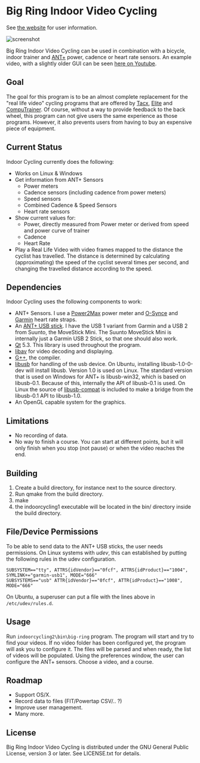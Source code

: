 Big Ring Indoor Video Cycling
=============================

See [the website](https://ibooij.github.io/big-ring/) for user information.

![screenshot](https://cloud.githubusercontent.com/assets/420742/6061426/0d0dc792-ad48-11e4-93b7-739a7560a0cf.jpg)

Big Ring Indoor Video Cycling can be used in combination with a bicycle, indoor trainer and [ANT+](http://www.thisisant.com) power, cadence or heart rate sensors.
An example video, with a slightly older GUI can be seen [here on Youtube](https://www.youtube.com/watch?v=bYnc8lVDvuY).

Goal
----

The goal for this program is to be an almost complete replacement for the
"real life video" cycling programs that are offered by
[Tacx](http://www.tacx.com), [Elite](http://www.elite-it.com/) and
[CompuTrainer](http://www.racermateinc.com/computrainer.asp).
Of course, without a way to provide feedback to the back wheel,
this program can not give users the same experience as those programs.
However, it also prevents users from having to buy an expensive piece
of equipment.

Current Status
--------------

Indoor Cycling currently does the following:

* Works on Linux & Windows 
* Get information from ANT+ Sensors
    - Power meters
    - Cadence sensors (including cadence from power meters)
    - Speed sensors
    - Combined Cadence & Speed Sensors
    - Heart rate sensors
* Show current values for:
    - Power, directly measured from Power meter or derived from speed and power curve of trainer
    - Cadence
    - Heart Rate
* Play a Real Life Video with video frames mapped to the distance
  the cyclist has travelled. The distance is determined by calculating
  (approximating) the speed of the cyclist several times per second, 
  and changing the travelled distance according to the speed.

Dependencies
------------

Indoor Cycling uses the following components to work:

* ANT+ Sensors. I use a [Power2Max](http://www.power2max.com/) power meter
and [O-Synce](http://www.o-synce.com/en/) and [Garmin](http://www.garmin.com/garmin/cms/site/us) heart rate straps.
* An [ANT+ USB stick](https://buy.garmin.com/shop/shop.do?pID=10997).
I have the USB 1 variant from Garmin and a USB 2 from Suunto, the MoveStick Mini. The Suunto MoveStick Mini is internally just a Garmin USB 2 Stick, so that one should also work. 
* [Qt](http://qt.digia.com) 5.3. This library is used throughout the program.
* [libav](https://libav.org/) for video decoding and displaying.
* [G++](http://gcc.gnu.org), the compiler.
* [libusb](http://www.libusb.org/) for handling of the usb device. On Ubuntu, installing libusb-1.0-0-dev will install libusb. Version 1.0 is used on Linux. The standard version that is used on Windows
for ANT+ is libusb-win32, which is based on libusb-0.1. Because of this, internally the API of libusb-0.1 is used. On Linux the source of [libusb-compat](http://www.libusb.org/wiki/libusb-compat-0.1) is included to make a bridge from the libusb-0.1 API to libusb-1.0.
* An OpenGL capable system for the graphics.

Limitations
-----------

* No recording of data.
* No way to finish a course. You can start at different points, but it will only finish when you stop (not pause) or when the video reaches the end.

Building
--------

1. Create a build directory, for instance next to the source directory.
2. Run qmake <source directory> from the build directory.
3. make
4. the indoorcycling1 executable will be located in the bin/ directory inside the build directory.

File/Device Permissions
-----------------------

To be able to send data to the ANT+ USB sticks, the user needs permissions. On Linux systems with *udev*, this can established by putting the following rules in the udev configuration. 

	SUBSYSTEM=="tty", ATTRS{idVendor}=="0fcf", ATTRS{idProduct}=="1004", SYMLINK+="garmin-usb1", MODE="666"
	SUBSYSTEMS=="usb" ATTR{idVendor}=="0fcf", ATTR{idProduct}=="1008", MODE="666"

On Ubuntu, a superuser can put a file with the lines above in `/etc/udev/rules.d`.

Usage
-----

Run `indoorcycling2\bin\big-ring` program. The program will start and try to find your videos. If no video folder has been configured yet, the program will ask you to configure it. The files will be parsed and when ready, the list of videos will be populated. Using the preferences window, the user can configure the ANT+ sensors. Choose a video, and a course. 

Roadmap
-------

* Support OS/X.
* Record data to files (FIT/Powertap CSV/.. ?)
* Improve user management.
* Many more.

License
-------

Big Ring Indoor Video Cycling is distributed under the GNU General Public License, version 3 or later. See LICENSE.txt for details.

